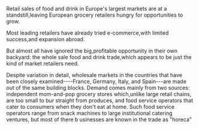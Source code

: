 Retail sales of food and drink in Europe's largest markets are at a standstill,leaving European grocery retailers hungry for opportunities to grow.

Most leading retailers have already tried e-commerce,with limited success,and expansion abroad.

But almost all have ignored the big,profitable opportunity in their own backyard: the whole sale food and drink trade,which appears to be just the kind of market retailers need.



Despite variation in detail, wholesale markets in the countries that have been closely examined----France, Germany, Italy, and Spain---are made out of the same building blocks. Demand comes mainly from two sources: independent mom-and-pop grocery stores which,unlike large retail chains, are too small to bur straight from produces, and food service operators that cater to consumers when they don't eat at home. Such food service operators range from snack machines to large institutional catering ventures, but most of there b usinesses are known in the trade as "horeca"